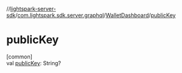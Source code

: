 //[lightspark-server-sdk](../../../index.md)/[com.lightspark.sdk.server.graphql](../index.md)/[WalletDashboard](index.md)/[publicKey](public-key.md)

# publicKey

[common]\
val [publicKey](public-key.md): String?
